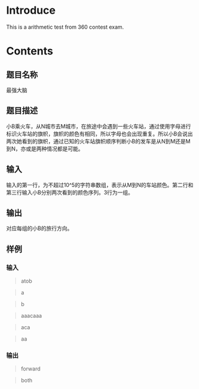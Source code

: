 # Introduce
This is a arithmetic test from 360 contest exam.
# Contents
## 题目名称
最强大脑
## 题目描述
小B乘火车，从N城市去M城市，在旅途中会遇到一些火车站，通过使用字母进行标识火车站的旗帜，旗帜的颜色有相同，所以字母也会出现重复。所以小B会说出两次她看到的旗帜，通过已知的火车站旗帜顺序判断小B的发车是从N到M还是M到N，亦或是两种情况都是可能。
## 输入
输入的第一行，为不超过10^5的字符串数组，表示从M到N的车站颜色。第二行和第三行输入小B分别两次看到的颜色序列。3行为一组。
## 输出
对应每组的小B的旅行方向。
## 样例

### 输入

> atob

> a

> b

> aaacaaa

> aca

> aa

### 输出

> forward

> both
